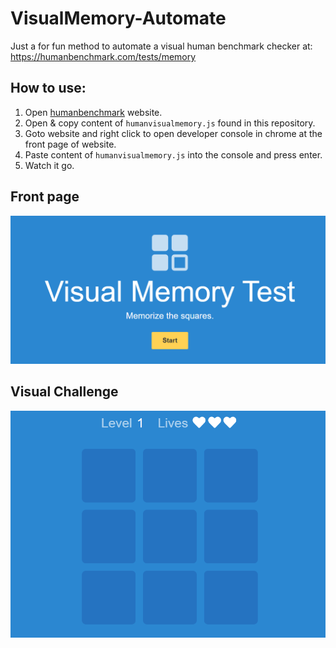 # VisualMemory-Automate
Just a for fun method to automate a visual human benchmark checker at: https://humanbenchmark.com/tests/memory

## How to use:
1. Open [humanbenchmark](https://humanbenchmark.com/tests/memory) website.
2. Open & copy content of `humanvisualmemory.js` found in this repository.
3. Goto website and right click to open developer console in chrome at the front page of website.
4. Paste content of `humanvisualmemory.js` into the console and press enter.
5. Watch it go.

## Front page
<picture>
  <source srcset="https://github.com/xines/VisualMemory-Automate/blob/main/vmt1.png?raw=true">
  <img alt="Enter challenge picture" src="https://github.com/xines/VisualMemory-Automate/blob/main/vmt1.png?raw=true">
</picture>

## Visual Challenge
<picture>
  <source srcset="https://github.com/xines/VisualMemory-Automate/blob/main/vmt2.png?raw=true">
  <img alt="Challenge picture" src="https://github.com/xines/VisualMemory-Automate/blob/main/vmt2.png?raw=true">
</picture>
